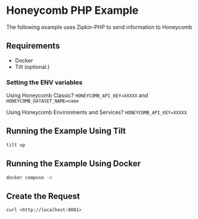 # Honeycomb PHP Example

The following example uses Zipkin-PHP to send information to Honeycomb

## Requirements

- Docker
- Tilt (optional.)

### Setting the ENV variables

Using Honeycomb Classic? `HONEYCOMB_API_KEY=XXXXX` and `HONEYCOMB_DATASET_NAME=name`

Using Honeycomb Environments and Services? `HONEYCOMB_API_KEY=XXXXX`

## Running the Example Using Tilt

```bash
tilt up
```

## Running the Example Using Docker

```bash
docker compose -d
```

## Create the Request

`curl <http://localhost:8081>`
